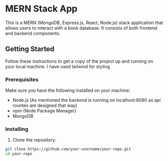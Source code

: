 # MERN Stack App

This is a MERN (MongoDB, Express.js, React, Node.js) stack application that allows users to interact with a book database. It consists of both frontend and backend components.

## Getting Started

Follow these instructions to get a copy of the project up and running on your local machine.
I have used tailwind for styling

### Prerequisites

Make sure you have the following installed on your machine:

- Node.js (As mentioned the backend is running on localhost:8080 as api rountes are designed that way)
- npm (Node Package Manager)
- MongoDB

### Installing

1. Clone the repository:

```bash
git clone https://github.com/your-username/your-repo.git
cd your-repo
